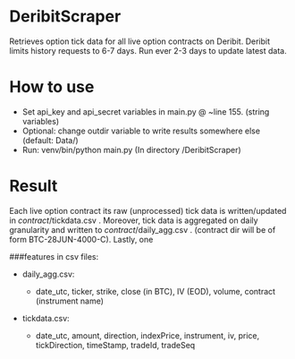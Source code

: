 # DeribitScraper
Retrieves option tick data for all live option contracts on Deribit.
Deribit limits history requests to 6-7 days. Run ever 2-3 days to update latest data. 


# How to use
- Set api_key and api_secret variables in main.py @ ~line 155. (string variables)
- Optional: change outdir variable to write results somewhere else (default: Data/)
- Run: venv/bin/python main.py (In directory /DeribitScraper)

# Result
Each live option contract its raw (unprocessed) tick data is written/updated in *contract*/tickdata.csv .
Moreover, tick data is aggregated on daily granularity and written to *contract*/daily_agg.csv .
(contract dir will be of form BTC-28JUN-4000-C). Lastly, one
 
###features in csv files:
- daily_agg.csv: 
    - date_utc, ticker, strike, close (in BTC), IV (EOD), volume, contract (instrument name)

- tickdata.csv:
    - date_utc, amount, direction, indexPrice, instrument, iv, price, tickDirection, timeStamp, tradeId, tradeSeq
